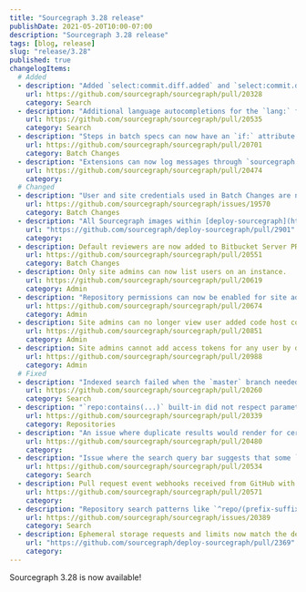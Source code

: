 ```yaml
---
title: "Sourcegraph 3.28 release"
publishDate: 2021-05-20T10:00-07:00
description: "Sourcegraph 3.28 release"
tags: [blog, release]
slug: "release/3.28"
published: true
changelogItems:
  # Added
  - description: "Added `select:commit.diff.added` and `select:commit.diff.removed` for `type:diff` search queries. These selectors return commit diffs only if a pattern matches in `added` (respectively, `removed`) lines."
    url: https://github.com/sourcegraph/sourcegraph/pull/20328
    category: Search
  - description: "Additional language autocompletions for the `lang:` filter in the search bar."
    url: https://github.com/sourcegraph/sourcegraph/pull/20535
    category: Search
  - description: "Steps in batch specs can now have an `if:` attribute to enable conditional execution of different steps."
    url: https://github.com/sourcegraph/sourcegraph/pull/20701
    category: Batch Changes
  - description: "Extensions can now log messages through `sourcegraph.app.log` to aid debugging user issues."
    url: https://github.com/sourcegraph/sourcegraph/pull/20474
    category:
  # Changed
  - description: "User and site credentials used in Batch Changes are now encrypted in the database if encryption is enabled with the `encryption.keys` config."
    url: https://github.com/sourcegraph/sourcegraph/issues/19570
    category: Batch Changes
  - description: "All Sourcegraph images within [deploy-sourcegraph](https://github.com/sourcegraph/deploy-sourcegraph) now specify the registry. Thanks! @k24dizzle #2901."
    url: "https://github.com/sourcegraph/deploy-sourcegraph/pull/2901"
    category:
  - description: Default reviewers are now added to Bitbucket Server PRs opened by Batch Changes.
    url: https://github.com/sourcegraph/sourcegraph/pull/20551
    category: Batch Changes
  - description: Only site admins can now list users on an instance.
    url: https://github.com/sourcegraph/sourcegraph/pull/20619
    category: Admin
  - description: "Repository permissions can now be enabled for site admins via the `authz.enforceForSiteAdmins` setting."
    url: https://github.com/sourcegraph/sourcegraph/pull/20674
    category: Admin
  - description: Site admins can no longer view user added code host configuration.
    url: https://github.com/sourcegraph/sourcegraph/pull/20851
    category: Admin
  - description: Site admins cannot add access tokens for any user by default.
    url: https://github.com/sourcegraph/sourcegraph/pull/20988
    category: Admin
  # Fixed
  - description: "Indexed search failed when the `master` branch needed indexing but was not the default."
    url: https://github.com/sourcegraph/sourcegraph/pull/20260
    category: Search
  - description: "`repo:contains(...)` built-in did not respect parameters that affect repo filtering (e.g., `repogroup`, `fork`). It now respects these."
    url: https://github.com/sourcegraph/sourcegraph/pull/20339
    category: Repositories
  - description: "An issue where duplicate results would render for certain `or`-expressions."
    url: https://github.com/sourcegraph/sourcegraph/pull/20480
    category:
  - description: "Issue where the search query bar suggests that some `lang` values are not valid."
    url: https://github.com/sourcegraph/sourcegraph/pull/20534
    category: Search
  - description: Pull request event webhooks received from GitHub with unexpected actions no longer cause panics.
    url: https://github.com/sourcegraph/sourcegraph/pull/20571
    category:
  - description: "Repository search patterns like `^repo/(prefix-suffix|prefix)$` now correctly match both `repo/prefix-suffix` and `repo/prefix`."
    url: https://github.com/sourcegraph/sourcegraph/issues/20389
    category: Search
  - description: Ephemeral storage requests and limits now match the default cache size to avoid Symbols pods being evicted. The symbols pod now requires 10GB of ephemeral space as a minimum to scheduled.
    url: "https://github.com/sourcegraph/deploy-sourcegraph/pull/2369"
    category:
---
```


Sourcegraph 3.28 is now available!
